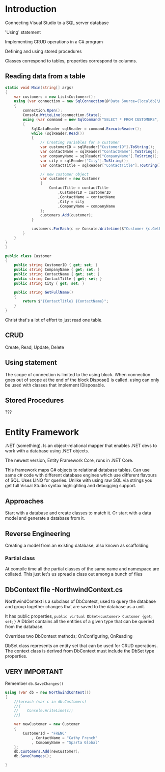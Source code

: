 # Introduction

Connecting Visual Studio to a SQL server database

'Using' statement

Implementing CRUD operations in a C# program

Defining and using stored procedures

Classes correspond to tables, properties correspond to columns.

## Reading data from a table

```c#
static void Main(string[] args)
{
    var customers = new List<Customer>();
    using (var connection = new SqlConnection(@"Data Source=(localdb)\ProjectsV13;Initial Catalog=Northwind;Integrated Security=True;Connect Timeout=30;Encrypt=False;TrustServerCertificate=False;ApplicationIntent=ReadWrite;MultiSubnetFailover=False"))
    {
        connection.Open();
        Console.WriteLine(connection.State);
        using (var command = new SqlCommand("SELECT * FROM CUSTOMERS", connection))
        {
            SqlDataReader sqlReader = command.ExecuteReader();
            while (sqlReader.Read())
            {
                // Creating variables for a customer
                var customerID = sqlReader["CustomerID"].ToString();
                var contactName = sqlReader["ContactName"].ToString();
                var companyName = sqlReader["CompanyName"].ToString();
                var city = sqlReader["City"].ToString();
                var contactTitle = sqlReader["ContactTitle"].ToString();

                // new customer object
                var customer = new Customer
                {
                    ContactTitle = contactTitle
                        ,CustomerID = customerID
                        ,ContactName = contactName
                        ,City = city
                        ,CompanyName = companyName
                };
                customers.Add(customer);
            }

            customers.ForEach(c => Console.WriteLine($"Customer {c.GetFullName()} has ID {c.CustomerID} and lives in {c.City}"));
        }
    }
}
}

public class Customer
{
    public string CustomerID { get; set; }
    public string CompanyName { get; set; }
    public string ContactName { get; set; }
    public string ContactTitle { get; set; }
    public string City { get; set; }

    public string GetFullName()
    {
        return $"{ContactTitle} {ContactName}";
    }
}
```

Christ that's a lot of effort to just read one table.

## CRUD

Create, Read, Update, Delete

## Using statement

The scope of connection is limited to the using block. When connection goes out of scope at the end of the block Dispose() is called. using can only be used with classes that implement IDisposable.

## Stored Procedures

???

# Entity Framework

.NET (something). Is an object-relational mapper that enables .NET devs to work with a database using .NET objects. 

The newest version, Entity Framework Core, runs in .NET Core.

This framework maps C# objects to relational database tables. Can use same c# code with different database engines which use different flavours of SQL. Uses LINQ for queries. Unlike with using raw SQL via strings you get full Visual Studio syntax highlighting and debugging support.

## Approaches

Start with a database and create classes to match it. Or start with a data model and generate a database from it.

## Reverse Engineering

Creating a model from an existing database, also known as scaffolding

### Partial class

 At compile time all the partial classes of the same name and namespace are collated. This just let's us spread a class out among a bunch of files

## DbContext file -NorthwindContext.cs

NorthwindContext is a subclass of DbContext, used to query the database and group together changes that are saved to the database as a unit.

It has public properties, `public virtual DbSet<customer> Customer {get; set;}` A DbSet contains all the entities of a given type that can be queried from the database.

Overrides two DbContext methods; OnConfiguring, OnReading

DbSet class represents an entity set that can be used for CRUD operations. The context class is derived from DbContext must include the DbSet type properties.

## VERY IMPORTANT

Remember `db.SaveChanges()`

```c#
using (var db = new NorthwindContext())
{
    //foreach (var c in db.Customers)
    //{
    //    Console.WriteLine(c);
    //}

    var newCustomer = new Customer
    { 
        CustomerId = "FRENC"
            , ContactName = "Cathy French"
            , CompanyName = "Sparta Global"
    };
    db.Customers.Add(newCustomer);
    db.SaveChanges();

}
```

